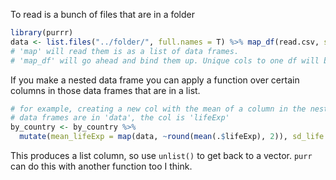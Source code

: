 To read is a bunch of files that are in a folder
```r
library(purrr)
data <- list.files("../folder/", full.names = T) %>% map_df(read.csv, stringsAsFactors =F)
# 'map' will read them is as a list of data frames.
# 'map_df' will go ahead and bind them up. Unique cols to one df will be NA in others.

```
If you make a nested data frame you can apply a function over certain columns in those data frames that are in a list.
```r
# for example, creating a new col with the mean of a column in the nested data frames
# data frames are in 'data', the col is 'lifeExp'
by_country <- by_country %>% 
  mutate(mean_lifeExp = map(data, ~round(mean(.$lifeExp), 2)), sd_life = map(data, ~round(sd(.$lifeExp), 2)))
  ```
  This produces a list column, so use `unlist()` to get back to a vector. `purr` can do this with another function too I think.
